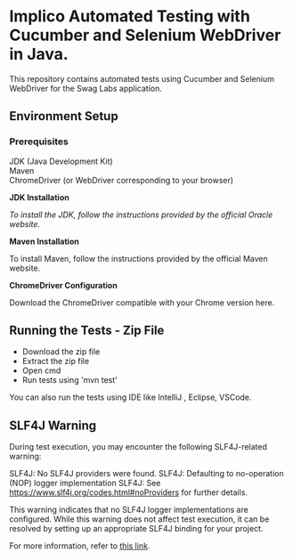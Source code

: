 # Implico Automated Testing with Cucumber and Selenium WebDriver in Java.

This repository contains automated tests using Cucumber and Selenium WebDriver for the Swag Labs application.

## **Environment Setup**

### Prerequisites

JDK (Java Development Kit)       
Maven     
ChromeDriver (or WebDriver corresponding to your browser)

**JDK Installation**

_To install the JDK, follow the instructions provided by the official Oracle website._

**Maven Installation** 

To install Maven, follow the instructions provided by the official Maven website.

**ChromeDriver Configuration**

Download the ChromeDriver compatible with your Chrome version here.

## Running the Tests - Zip File

* Download the zip file
* Extract the zip file
* Open cmd
* Run tests using 'mvn test'

You can also run the tests using IDE like IntelliJ , Eclipse, VSCode.

## SLF4J Warning

During test execution, you may encounter the following SLF4J-related warning:

SLF4J: No SLF4J providers were found.
SLF4J: Defaulting to no-operation (NOP) logger implementation
SLF4J: See https://www.slf4j.org/codes.html#noProviders for further details.

This warning indicates that no SLF4J logger implementations are configured. While this warning does not affect test execution, it can be resolved by setting up an appropriate SLF4J binding for your project.

For more information, refer to [this link](https://www.slf4j.org/codes.html#noProviders).
